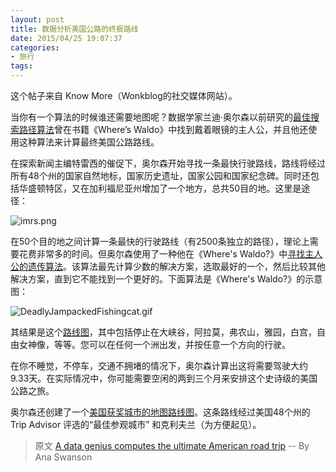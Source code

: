 ```yaml
---
layout: post
title: 数据分析美国公路的终极路线
date: 2015/04/25 19:07:37
categories: 
- 旅行
tags: 
---
```


这个帖子来自 Know More（Wonkblog的社交媒体网站）。

当你有一个算法的时候谁还需要地图呢？数据学家兰迪·奥尔森以前研究的[最佳搜索路径算法][1]曾在书籍《Where’s Waldo》中找到戴着眼镜的主人公，并且他还使用这种算法来计算最终美国公路路线。

在探索新闻主编特雷西的催促下，奥尔森开始寻找一条最快行驶路线，路线将经过所有48个州的国家自然地标，国家历史遗址，国家公园和国家纪念碑。同时还包括华盛顿特区，又在加利福尼亚州增加了一个地方，总共50目的地。这里是途径：

![imrs.png][2]

在50个目的地之间计算一条最快的行驶路线（有2500条独立的路径），理论上需要花费非常多的时间。但奥尔森使用了一种他在《Where's Waldo?》中[寻找主人公的遗传算法][3]。该算法最先计算少数的解决方案，选取最好的一个，然后比较其他解决方案，直到它不能找到一个更好的。下面算法是《Where's Waldo?》的示意图：

![DeadlyJampackedFishingcat.gif][4]

其结果是这个[路线图][5]，其中包括停止在大峡谷，阿拉莫，弗农山，雅园，白宫，自由女神像，等等。您可以在任何一个洲出发，并按任意一个方向的行驶。

在你不睡觉，不停车，交通不拥堵的情况下，奥尔森计算出这将需要驾驶大约9.33天。在实际情况中，你可能需要空闲的两到三个月来安排这个史诗级的美国公路之旅。

奥尔森还创建了一个[美国获奖城市的地图路线图][6]。这条路线经过美国48个州的 Trip Advisor 评选的“最佳参观城市” 和克利夫兰（为方便起见）。

> 原文 [A data genius computes the ultimate American road trip][7] -- By Ana Swanson

 [1]: http://www.randalolson.com/2015/02/03/heres-waldo-computing-the-optimal-search-strategy-for-finding-waldo/

 [2]: https://ww3.sinaimg.cn/large/006tNc79gw1f5106nb8nsj30dw07ngmu

 [3]: http://www.randalolson.com/2015/02/03/heres-waldo-computing-the-optimal-search-strategy-for-finding-waldo/

 [4]: https://ww2.sinaimg.cn/large/006tNc79gw1f51086elr4j30iy0cwmyq

 [5]: http://blog.naaln.com/2015/04/computing-optimal-road-across-US

 [6]: http://rhiever.github.io/optimal-roadtrip-usa/popular-cities.html

 [7]: http://www.washingtonpost.com/blogs/wonkblog/wp/2015/03/10/a-data-genius-computes-the-ultimate-american-road-trip/
